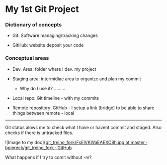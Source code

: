 # My 1st Git Project

### Dictionary of concepts

- Git: Software managing/tracking changes

- GitHub: website deposit your code

### Conceptual areas

- Dev. Area: folder where I dev. my project

- Staging area: intermidiae area to organize and plan my commit
  
  - Why do I use it? .........

- Local repo: Git timeline - with my commits

- Remote repository: GitHub - I setup a link (bridge) to be able to share things between remote - local





____________

Git status alows me to check what I have or havent commit and staged. Also checks if there is untracked files.

![Image to my doc]{[git_treino_fork/FsElVKWaEAEXC8h.jpg at master · bpiereck/git_treino_fork · GitHub](https://raw.githubusercontent.com/bpiereck/git_treino_fork/master/imagens_treino/FsElVKWaEAEXC8h.jpg)



What happens if I try to comit without -m?
